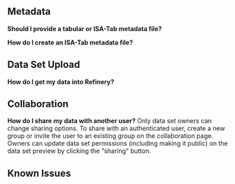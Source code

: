 ## Metadata

__Should I provide a tabular or ISA-Tab metadata file?__

__How do I create an ISA-Tab metadata file?__

## Data Set Upload

__How do I get my data into Refinery?__

## Collaboration

__How do I share my data with another user?__
  Only data set owners can change sharing options. To share
  with an authenticated user, create a new group or invite the user to an
  existing group on the collaboration page. Owners can update data set permissions (including making it public)
  on the data set preview by clicking the “sharing” button.

## Known Issues




